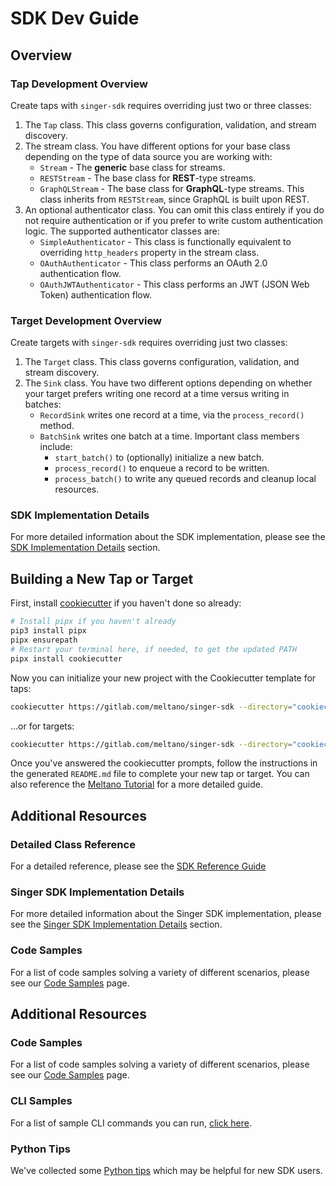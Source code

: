# SDK Dev Guide

## Overview

### Tap Development Overview

Create taps with `singer-sdk` requires overriding just two or three classes:

1. The `Tap` class. This class governs configuration, validation,
   and stream discovery.
2. The stream class. You have different options for your base class depending on the type
   of data source you are working with:
    - `Stream` - The **generic** base class for streams.
    - `RESTStream` - The base class for **REST**-type streams.
    - `GraphQLStream` - The base class for **GraphQL**-type streams. This class inherits
      from `RESTStream`, since GraphQL is built upon REST.
3. An optional authenticator class. You can omit this class entirely if you do not require authentication or if you prefer to write custom authentication logic. The supported authenticator classes are:
    - `SimpleAuthenticator` - This class is functionally equivalent to overriding
      `http_headers` property in the stream class.
    - `OAuthAuthenticator` - This class performs an OAuth 2.0 authentication flow.
    - `OAuthJWTAuthenticator` - This class performs an JWT (JSON Web Token) authentication
       flow.

### Target Development Overview

Create targets with `singer-sdk` requires overriding just two classes:

1. The `Target` class. This class governs configuration, validation,
   and stream discovery.
2. The `Sink` class. You have two different options depending on whether your target
   prefers writing one record at a time versus writing in batches:
    - `RecordSink` writes one record at a time, via the `process_record()`
      method.
    - `BatchSink` writes one batch at a time. Important class members include:
      - `start_batch()` to (optionally) initialize a new batch.
      - `process_record()` to enqueue a record to be written.
      - `process_batch()` to write any queued records and cleanup local resources.

### SDK Implementation Details

For more detailed information about the SDK implementation, please see the
[SDK Implementation Details](./implementation/README.md) section.

## Building a New Tap or Target

First, install [cookiecutter](https://cookiecutter.readthedocs.io) if you haven't
done so already:

```bash
# Install pipx if you haven't already
pip3 install pipx
pipx ensurepath
# Restart your terminal here, if needed, to get the updated PATH
pipx install cookiecutter
```

Now you can initialize your new project with the Cookiecutter template for taps:

```bash
cookiecutter https://gitlab.com/meltano/singer-sdk --directory="cookiecutter/tap-template"
```

...or for targets:

```bash
cookiecutter https://gitlab.com/meltano/singer-sdk --directory="cookiecutter/target-template"
```

Once you've answered the cookiecutter prompts, follow the instructions in the
generated `README.md` file to complete your new tap or target. You can also reference the
[Meltano Tutorial](https://meltano.com/tutorials/create-a-custom-extractor.html) for a more
detailed guide.

## Additional Resources

### Detailed Class Reference

For a detailed reference, please see the [SDK Reference Guide](./reference.md)

### Singer SDK Implementation Details

For more detailed information about the Singer SDK implementation, please see the
[Singer SDK Implementation Details](./implementation/README.md) section.

### Code Samples

For a list of code samples solving a variety of different scenarios, please see our [Code Samples](./code_samples.md) page.

## Additional Resources

### Code Samples

For a list of code samples solving a variety of different scenarios, please see our
[Code Samples](./code_samples.md) page.

### CLI Samples

For a list of sample CLI commands you can run, [click here](./cli_commands.md).

### Python Tips

We've collected some [Python tips](python_tips.md) which may be helpful for new SDK users.
